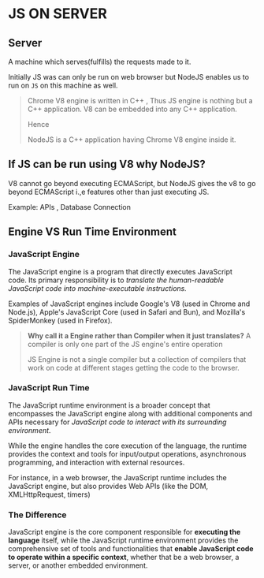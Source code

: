 # JS ON SERVER

## Server

A machine which serves(fulfills) the requests made to it.

Initially  JS was can only be run on web browser but NodeJS enables us to run on `JS` on this machine as well.

> Chrome V8 engine is written in C++ , Thus JS engine is nothing but a  C++ application. V8 can be embedded into any C++ application.
> 
> Hence
> 
> NodeJS is a C++ application having Chrome V8 engine inside it.

## If JS can be run using V8 why NodeJS?

V8 cannot go beyond executing ECMAScript, but NodeJS gives the v8 to go beyond ECMAScript i.,e features other than just executing JS.

Example: APIs , Database Connection 

## Engine VS Run Time Environment

### JavaScript Engine

The JavaScript engine is a program that directly executes JavaScript code. Its primary responsibility is to *translate the human-readable JavaScript code into machine-executable instructions.* 

Examples of JavaScript engines include Google's V8 (used in Chrome and Node.js), Apple's JavaScript Core (used in Safari and Bun), and Mozilla's SpiderMonkey (used in Firefox).

> **Why call it a Engine rather than Compiler when it just translates?**
> A compiler is only one part of the JS engine's entire operation
> 
> JS Engine is not a single compiler but a collection of compilers that work on code at different stages getting the code to the browser.

### JavaScript Run Time

The JavaScript runtime environment is a broader concept that encompasses the JavaScript engine along with additional components and APIs necessary for *JavaScript code to interact with its surrounding environment*.

While the engine handles the core execution of the language, the runtime provides the context and tools for input/output operations, asynchronous programming, and interaction with external resources.

For instance, in a web browser, the JavaScript runtime includes the JavaScript engine, but also provides Web APIs (like the DOM, XMLHttpRequest, timers)

### The Difference

JavaScript engine is the core component responsible for **executing the language** itself, while the JavaScript runtime environment provides the comprehensive set of tools and functionalities that **enable JavaScript code to operate within a specific context**, whether that be a web browser, a server, or another embedded environment.
